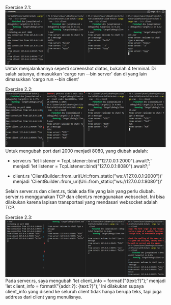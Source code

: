 Exercise 2.1:
![img 2.1](img/ss1.png)
Untuk menjalankannya seperti screenshot diatas, bukalah 4 terminal. Di salah satunya, dimasukkan 'cargo run --bin server' dan di yang lain dimasukkan 'cargo run --bin client'

Exercise 2.2:
![img 2.2](img/ss2.png)
Untuk mengubah port dari 2000 menjadi 8080, yang diubah adalah:
- server.rs
'let listener = TcpListener::bind("127.0.0.1:2000").await?;'
menjadi
'let listener = TcpListener::bind("127.0.0.1:8080").await?;'

- client.rs
'ClientBuilder::from_uri(Uri::from_static("ws://127.0.0.1:2000"))'
menjadi
'ClientBuilder::from_uri(Uri::from_static("ws://127.0.0.1:8080"))'

Selain server.rs dan client.rs, tidak ada file yang lain yang perlu diubah. server.rs menggunakan TCP dan client.rs menggunakan websocket. Ini bisa dilakukan karena lapisan transportasi yang mendasari websocket adalah TCP.

Exercise 2.3:
![img 2.3](img/img%203.png)
Pada server.rs, saya mengubah 'let client_info = format!("{text:?}");' menjadi 'let client_info = format!("{addr:?}: {text:?}");'
Ini dilakukan supaya client_info yang disend ke seluruh client tidak hanya berupa teks, tapi juga address dari client yang menulisnya.